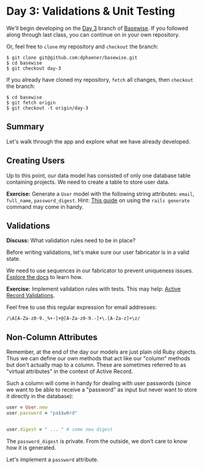 # Day 3: Validations & Unit Testing

We'll begin developing on the [Day 3](https://github.com/dphaener/basewise/tree/day-3) branch of [Basewise](https://github.com/dphaener/basewise). If you followed along through last class, you can continue on in your own repository.

Or, feel free to `clone` my repository and `checkout` the branch:

    $ git clone git@github.com:dphaener/basewise.git
    $ cd basewise
    $ git checkout day-3

If you already have cloned my repository, `fetch` all changes, then `checkout` the branch:

    $ cd basewise
    $ git fetch origin
    $ git checkout -t origin/day-3

## Summary

Let's walk through the app and explore what we have already developed.

## Creating Users

Up to this point, our data model has consisted of only one database table containing projects. We need to create a table to store user data.

**Exercise:** Generate a `User` model with the following string attributes: `email`, `full_name`, `password_digest`. Hint: [This guide](http://guides.rubyonrails.org/command_line.html#rails-generate) on using the `rails generate` command may come in handy.

## Validations

**Discuss:** What validation rules need to be in place?

Before writing validations, let's make sure our user fabricator is in a valid state.

We need to use sequences in our fabricator to prevent uniqueness issues. [Explore the docs](http://www.fabricationgem.org/#!sequences) to learn how.

**Exercise:** Implement validation rules with tests. This may help: [Active Record Validations](http://guides.rubyonrails.org/active_record_validations.html).

Feel free to use this regular expression for email addresses:

    /\A[A-Za-z0-9._%+-]+@[A-Za-z0-9.-]+\.[A-Za-z]+\z/

## Non-Column Attributes

Remember, at the end of the day our models are just plain old Ruby objects. Thus we can define our own methods that act like our "column" methods but don't actually map to a column. These are sometimes referred to as "virtual attributes" in the context of Active Record.

Such a column will come in handy for dealing with user passwords (since we want to be able to receive a "password" as input but never want to store it directly in the database):

```ruby
user = User.new
user.password = "pa$$w0rd"


user.digest = " ... " # some new digest
```

The `password_digest` is private. From the outside, we don't care to know how it is generated.

Let's implement a `password` attribute.
